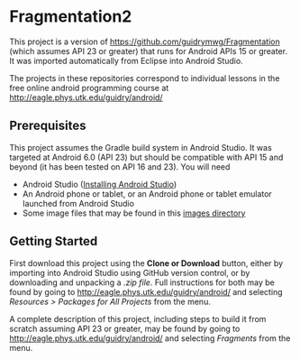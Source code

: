 # Fragmentation2
This project is a version of https://github.com/guidrymwg/Fragmentation (which assumes API 23 or greater) that runs for Android APIs 15 or greater. It was imported automatically from Eclipse into Android Studio.

The projects in these repositories correspond to individual lessons in the free online android programming course at http://eagle.phys.utk.edu/guidry/android/ 

## Prerequisites
This project assumes the Gradle build system in Android Studio. It was targeted 
at Android 6.0 (API 23) but should be compatible with API 15 and beyond (it has been tested on API 16 and 23).  You 
will need

 - Android Studio (<a href="https://developer.android.com/studio/install.html" 
target="_new">Installing Android Studio</a>)
 - An Android phone or tablet, or an Android phone or tablet emulator launched from Android Studio
 - Some image files that may be found in this <a 
href="http://eagle.phys.utk.edu/guidry/android/images" target="_new">images 
directory</a>

## Getting Started
First download this project using the <b>Clone or Download</b> button, either by 
importing into Android Studio using GitHub version control, or by downloading 
and unpacking a <i>.zip file.</i>  Full instructions for both may be found by 
going to 
http://eagle.phys.utk.edu/guidry/android/ and selecting <i>Resources > Packages 
for All Projects</i> from the menu.

A complete description of this project, including steps to build it from 
scratch assuming API 23 or greater, may be found by 
going to http://eagle.phys.utk.edu/guidry/android/ and selecting 
<em>Fragments</em> from the menu.
